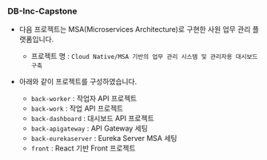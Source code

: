 ### DB-Inc-Capstone

- 다음 프로젝트는 MSA(Microservices Architecture)로 구현한 사원 업무 관리 플랫폼입니다.
  - 프로젝트 명 : `Cloud Native/MSA 기반의 업무 관리 시스템 및 관리자용 대시보드 구축`

- 아래와 같이 프로젝트를 구성하였습니다.
  - `back-worker` : 작업자 API 프로젝트
  - `back-work` : 작업 API 프로젝트
  - `back-dashboard` : 대시보드 API 프로젝트
  - `back-apigateway` : API Gateway 세팅
  - `back-eurekaserver` : Eureka Server MSA 세팅
  - `front` : React 기반 Front 프로젝트
 
